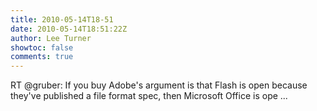 ```yaml
---
title: 2010-05-14T18-51
date: 2010-05-14T18:51:22Z
author: Lee Turner
showtoc: false
comments: true
---
```


RT @gruber: If you buy Adobe's argument is that Flash is open because they've published a file format spec, then Microsoft Office is ope ...

